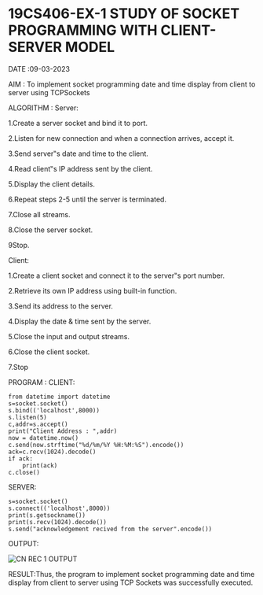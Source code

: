 # 19CS406-EX-1 STUDY OF SOCKET PROGRAMMING WITH CLIENT-SERVER MODEL

DATE :09-03-2023

AIM :
To implement socket programming date and time display from client to server using TCPSockets


ALGORITHM :
Server:

1.Create a server socket and bind it to port.

2.Listen for new connection and when a connection arrives, accept it.

3.Send server‟s date and time to the client.

4.Read client‟s IP address sent by the client.

5.Display the client details.

6.Repeat steps 2-5 until the server is terminated.

7.Close all streams.

8.Close the server socket.

9Stop.

Client:

1.Create a client socket and connect it to the server‟s port number.

2.Retrieve its own IP address using built-in function.

3.Send its address to the server.

4.Display the date & time sent by the server.

5.Close the input and output streams.

6.Close the client socket.

7.Stop




PROGRAM :
CLIENT:
```import socket
from datetime import datetime
s=socket.socket()
s.bind(('localhost',8000))
s.listen(5)
c,addr=s.accept()
print("Client Address : ",addr)
now = datetime.now()
c.send(now.strftime("%d/%m/%Y %H:%M:%S").encode())
ack=c.recv(1024).decode()
if ack:
    print(ack)
c.close()
```
SERVER:
```import socket
s=socket.socket()
s.connect(('localhost',8000))
print(s.getsockname())
print(s.recv(1024).decode())
s.send("acknowledgement recived from the server".encode())
```

OUTPUT:


![CN REC 1 OUTPUT](https://github.com/kancharlaNarmadha/19CS406-EX-1/assets/119559316/b38adcb5-b439-4060-adea-cf56ecfb961c)





RESULT:Thus, the program to implement socket programming date and time display from client to server using TCP Sockets was successfully executed.

